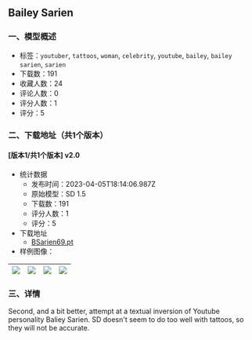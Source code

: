 ## Bailey Sarien
### 一、模型概述

- 标签：`youtuber`, `tattoos`, `woman`, `celebrity`, `youtube`, `bailey`, `bailey sarien`, `sarien`
- 下载数：191
- 收藏人数：24
- 评论人数：0
- 评分人数：1
- 评分：5

### 二、下载地址（共1个版本）

#### [版本1/共1个版本] v2.0

- 统计数据
  - 发布时间：2023-04-05T18:14:06.987Z
  - 原始模型：SD 1.5
  - 下载数：191
  - 评分人数：1
  - 评分：5
- 下载地址
  - [BSarien69.pt](https://civitai.com/api/download/models/37425)
- 样例图像：

| <img src="https://image.civitai.com/xG1nkqKTMzGDvpLrqFT7WA/f62e505f-4253-45b0-2fab-6d548f722a00/width=450/423139.jpeg" /> | <img src="https://image.civitai.com/xG1nkqKTMzGDvpLrqFT7WA/06e25a84-b1b9-4db0-cc3f-c87d6d9cdc00/width=450/423138.jpeg" /> | <img src="https://image.civitai.com/xG1nkqKTMzGDvpLrqFT7WA/ac7ab601-70e4-43e6-6f33-428162b21000/width=450/423136.jpeg" /> | <img src="https://image.civitai.com/xG1nkqKTMzGDvpLrqFT7WA/a04b372d-90f7-4858-aee8-ed9189532300/width=450/423137.jpeg" /> |
| ---- | ---- | ---- | ---- |


### 三、详情
<p>Second, and a bit better, attempt at a textual inversion of Youtube personality Baliey Sarien. SD doesn't seem to do too well with tattoos, so they will not be accurate.</p>